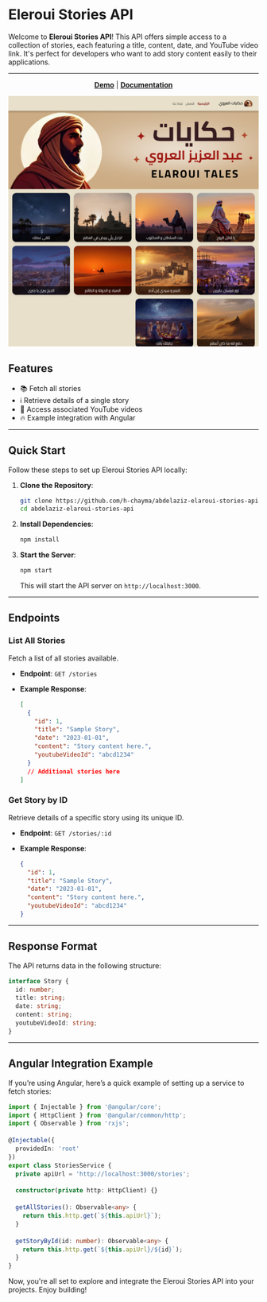 # Eleroui Stories API

Welcome to **Eleroui Stories API**! This API offers simple access to a collection of stories, each featuring a title, content, date, and YouTube video link. It's perfect for developers who want to add story content easily to their applications.

----

<p align="center">
  <a href="https://elarouitales.netlify.app/"><strong>Demo</strong></a> |
  <a href="https://elaroui-stories-api.vercel.app/"><strong>Documentation</strong></a>
</p>

![Screenshot of Eleroui Stories API](src/assets/screenshots/home.png)

## Features

- 📚 Fetch all stories
- ℹ️ Retrieve details of a single story
- 🎥 Access associated YouTube videos
- 🔥 Example integration with Angular

----

## Quick Start

Follow these steps to set up Eleroui Stories API locally:

1. **Clone the Repository**:
   ```bash
   git clone https://github.com/h-chayma/abdelaziz-elaroui-stories-api.git
   cd abdelaziz-elaroui-stories-api
   ```

2. **Install Dependencies**:
   ```bash
   npm install
   ```

3. **Start the Server**:
   ```bash
   npm start
   ```

   This will start the API server on `http://localhost:3000`.

----

## Endpoints

### List All Stories

Fetch a list of all stories available.

- **Endpoint**: `GET /stories`

- **Example Response**:
   ```json
   [
     {
       "id": 1,
       "title": "Sample Story",
       "date": "2023-01-01",
       "content": "Story content here.",
       "youtubeVideoId": "abcd1234"
     }
     // Additional stories here
   ]
   ```

### Get Story by ID

Retrieve details of a specific story using its unique ID.

- **Endpoint**: `GET /stories/:id`

- **Example Response**:
   ```json
   {
     "id": 1,
     "title": "Sample Story",
     "date": "2023-01-01",
     "content": "Story content here.",
     "youtubeVideoId": "abcd1234"
   }
   ```

----

## Response Format

The API returns data in the following structure:

```typescript
interface Story {
  id: number;
  title: string;
  date: string;
  content: string;
  youtubeVideoId: string;
}
```

----

## Angular Integration Example

If you’re using Angular, here’s a quick example of setting up a service to fetch stories:

```typescript
import { Injectable } from '@angular/core';
import { HttpClient } from '@angular/common/http';
import { Observable } from 'rxjs';

@Injectable({
  providedIn: 'root'
})
export class StoriesService {
  private apiUrl = 'http://localhost:3000/stories';

  constructor(private http: HttpClient) {}

  getAllStories(): Observable<any> {
    return this.http.get(`${this.apiUrl}`);
  }

  getStoryById(id: number): Observable<any> {
    return this.http.get(`${this.apiUrl}/${id}`);
  }
}
```

Now, you're all set to explore and integrate the Eleroui Stories API into your projects. Enjoy building!
